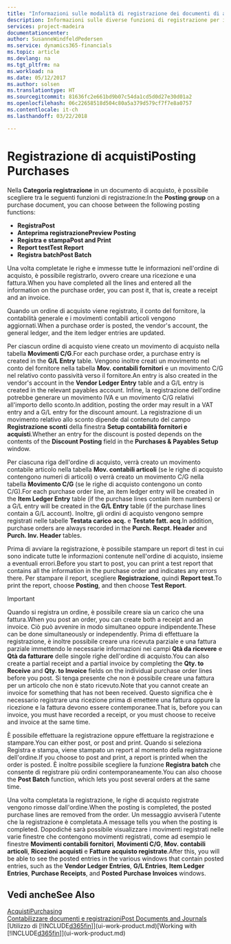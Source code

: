 ```yaml
---
title: "Informazioni sulle modalità di registrazione dei documenti di acquisto | Documenti Microsoft"
description: Informazioni sulle diverse funzioni di registrazione per i documenti di acquisto.
services: project-madeira
documentationcenter: 
author: SusanneWindfeldPedersen
ms.service: dynamics365-financials
ms.topic: article
ms.devlang: na
ms.tgt_pltfrm: na
ms.workload: na
ms.date: 05/12/2017
ms.author: solsen
ms.translationtype: HT
ms.sourcegitcommit: 81636fc2e661bd9b07c54da1cd5d0d27e30d01a2
ms.openlocfilehash: 06c22658518d504c80a5a379d579cf7f7e8a0757
ms.contentlocale: it-ch
ms.lasthandoff: 03/22/2018

---
```

# <a name="posting-purchases"></a><span data-ttu-id="f9c78-103">Registrazione di acquisti</span><span class="sxs-lookup"><span data-stu-id="f9c78-103">Posting Purchases</span></span>
<span data-ttu-id="f9c78-104">Nella **Categoria registrazione** in un documento di acquisto, è possibile scegliere tra le seguenti funzioni di registrazione:</span><span class="sxs-lookup"><span data-stu-id="f9c78-104">In the **Posting group** on a purchase document, you can choose between the following posting functions:</span></span>

* <span data-ttu-id="f9c78-105">**Registra**</span><span class="sxs-lookup"><span data-stu-id="f9c78-105">**Post**</span></span>
* <span data-ttu-id="f9c78-106">**Anteprima registrazione**</span><span class="sxs-lookup"><span data-stu-id="f9c78-106">**Preview Posting**</span></span>
* <span data-ttu-id="f9c78-107">**Registra e stampa**</span><span class="sxs-lookup"><span data-stu-id="f9c78-107">**Post and Print**</span></span>
* <span data-ttu-id="f9c78-108">**Report test**</span><span class="sxs-lookup"><span data-stu-id="f9c78-108">**Test Report**</span></span>
* <span data-ttu-id="f9c78-109">**Registra batch**</span><span class="sxs-lookup"><span data-stu-id="f9c78-109">**Post Batch**</span></span>

<span data-ttu-id="f9c78-110">Una volta completate le righe e immesse tutte le informazioni nell'ordine di acquisto, è possibile registrarlo, ovvero creare una ricezione e una fattura.</span><span class="sxs-lookup"><span data-stu-id="f9c78-110">When you have completed all the lines and entered all the information on the purchase order, you can post it, that is, create a receipt and an invoice.</span></span>

<span data-ttu-id="f9c78-111">Quando un ordine di acquisto viene registrato, il conto del fornitore, la contabilità generale e i movimenti contabili articoli vengono aggiornati.</span><span class="sxs-lookup"><span data-stu-id="f9c78-111">When a purchase order is posted, the vendor's account, the general ledger, and the item ledger entries are updated.</span></span>

<span data-ttu-id="f9c78-112">Per ciascun ordine di acquisto viene creato un movimento di acquisto nella tabella **Movimenti C/G**.</span><span class="sxs-lookup"><span data-stu-id="f9c78-112">For each purchase order, a purchase entry is created in the **G/L Entry** table.</span></span> <span data-ttu-id="f9c78-113">Vengono inoltre creati un movimento nel conto del fornitore nella tabella **Mov. contabili fornitori** e un movimento C/G nel relativo conto passività verso il fornitore.</span><span class="sxs-lookup"><span data-stu-id="f9c78-113">An entry is also created in the vendor's account in the **Vendor Ledger Entry** table and a G/L entry is created in the relevant payables account.</span></span> <span data-ttu-id="f9c78-114">Infine, la registrazione dell'ordine potrebbe generare un movimento IVA e un movimento C/G relativi all'importo dello sconto.</span><span class="sxs-lookup"><span data-stu-id="f9c78-114">In addition, posting the order may result in a VAT entry and a G/L entry for the discount amount.</span></span> <span data-ttu-id="f9c78-115">La registrazione di un movimento relativo allo sconto dipende dal contenuto del campo **Registrazione sconti** della finestra **Setup contabilità fornitori e acquisti**.</span><span class="sxs-lookup"><span data-stu-id="f9c78-115">Whether an entry for the discount is posted depends on the contents of the **Discount Posting** field in the **Purchases & Payables Setup** window.</span></span>

<span data-ttu-id="f9c78-116">Per ciascuna riga dell'ordine di acquisto, verrà creato un movimento contabile articolo nella tabella **Mov. contabili articoli** (se le righe di acquisto contengono numeri di articoli) o verrà creato un movimento C/G nella tabella **Movimento C/G** (se le righe di acquisto contengono un conto C/G).</span><span class="sxs-lookup"><span data-stu-id="f9c78-116">For each purchase order line, an item ledger entry will be created in the **Item Ledger Entry** table (if the purchase lines contain item numbers) or a G/L entry will be created in the **G/L Entry** table (if the purchase lines contain a G/L account).</span></span> <span data-ttu-id="f9c78-117">Inoltre, gli ordini di acquisto vengono sempre registrati nelle tabelle **Testata carico acq.** e **Testate fatt. acq**.</span><span class="sxs-lookup"><span data-stu-id="f9c78-117">In addition, purchase orders are always recorded in the **Purch. Recpt. Header** and **Purch. Inv. Header** tables.</span></span>

<span data-ttu-id="f9c78-118">Prima di avviare la registrazione, è possibile stampare un report di test in cui sono indicate tutte le informazioni contenute nell'ordine di acquisto, insieme a eventuali errori.</span><span class="sxs-lookup"><span data-stu-id="f9c78-118">Before you start to post, you can print a test report that contains all the information in the purchase order and indicates any errors there.</span></span> <span data-ttu-id="f9c78-119">Per stampare il report, scegliere **Registrazione**, quindi **Report test**.</span><span class="sxs-lookup"><span data-stu-id="f9c78-119">To print the report, choose **Posting**, and then choose **Test Report**.</span></span>

> [!IMPORTANT]  
>   <span data-ttu-id="f9c78-120">Quando si registra un ordine, è possibile creare sia un carico che una fattura.</span><span class="sxs-lookup"><span data-stu-id="f9c78-120">When you post an order, you can create both a receipt and an invoice.</span></span> <span data-ttu-id="f9c78-121">Ciò può avvenire in modo simultaneo oppure indipendente.</span><span class="sxs-lookup"><span data-stu-id="f9c78-121">These can be done simultaneously or independently.</span></span> <span data-ttu-id="f9c78-122">Prima di effettuare la registrazione, è inoltre possibile creare una ricevuta parziale e una fattura parziale immettendo le necessarie informazioni nei campi **Qtà da ricevere** e **Qtà da fatturare** delle singole righe dell'ordine di acquisto.</span><span class="sxs-lookup"><span data-stu-id="f9c78-122">You can also create a partial receipt and a partial invoice by completing the **Qty. to Receive** and **Qty. to Invoice** fields on the individual purchase order lines before you post.</span></span> <span data-ttu-id="f9c78-123">Si tenga presente che non è possibile creare una fattura per un articolo che non è stato ricevuto.</span><span class="sxs-lookup"><span data-stu-id="f9c78-123">Note that you cannot create an invoice for something that has not been received.</span></span> <span data-ttu-id="f9c78-124">Questo significa che è necessario registrare una ricezione prima di emettere una fattura oppure la ricezione e la fattura devono essere contemporanee.</span><span class="sxs-lookup"><span data-stu-id="f9c78-124">That is, before you can invoice, you must have recorded a receipt, or you must choose to receive and invoice at the same time.</span></span>

<span data-ttu-id="f9c78-125">È possibile effettuare la registrazione oppure effettuare la registrazione e stampare.</span><span class="sxs-lookup"><span data-stu-id="f9c78-125">You can either post, or post and print.</span></span> <span data-ttu-id="f9c78-126">Quando si seleziona Registra e stampa, viene stampato un report al momento della registrazione dell'ordine.</span><span class="sxs-lookup"><span data-stu-id="f9c78-126">If you choose to post and print, a report is printed when the order is posted.</span></span> <span data-ttu-id="f9c78-127">È inoltre possibile scegliere la funzione **Registra batch** che consente di registrare più ordini contemporaneamente.</span><span class="sxs-lookup"><span data-stu-id="f9c78-127">You can also choose the **Post Batch** function, which lets you post several orders at the same time.</span></span>

<span data-ttu-id="f9c78-128">Una volta completata la registrazione, le righe di acquisto registrate vengono rimosse dall'ordine.</span><span class="sxs-lookup"><span data-stu-id="f9c78-128">When the posting is completed, the posted purchase lines are removed from the order.</span></span> <span data-ttu-id="f9c78-129">Un messaggio avviserà l'utente che la registrazione è completata.</span><span class="sxs-lookup"><span data-stu-id="f9c78-129">A message tells you when the posting is completed.</span></span> <span data-ttu-id="f9c78-130">Dopodiché sarà possibile visualizzare i movimenti registrati nelle varie finestre che contengono movimenti registrati, come ad esempio le finestre **Movimenti contabili fornitori**, **Movimenti C/G**, **Mov. contabili articoli**, **Ricezioni acquisti** e **Fatture acquisto registrate**.</span><span class="sxs-lookup"><span data-stu-id="f9c78-130">After this, you will be able to see the posted entries in the various windows that contain posted entries, such as the **Vendor Ledger Entries**, **G/L Entries**, **Item Ledger Entries**, **Purchase Receipts**, and **Posted Purchase Invoices** windows.</span></span>

## <a name="see-also"></a><span data-ttu-id="f9c78-131">Vedi anche</span><span class="sxs-lookup"><span data-stu-id="f9c78-131">See Also</span></span>
[<span data-ttu-id="f9c78-132">Acquisti</span><span class="sxs-lookup"><span data-stu-id="f9c78-132">Purchasing</span></span>](purchasing-manage-purchasing.md)  
[<span data-ttu-id="f9c78-133">Contabilizzare documenti e registrazioni</span><span class="sxs-lookup"><span data-stu-id="f9c78-133">Post Documents and Journals</span></span>](ui-post-documents-journals.md)  
<span data-ttu-id="f9c78-134">[Utilizzo di [!INCLUDE[d365fin](includes/d365fin_md.md)]](ui-work-product.md)</span><span class="sxs-lookup"><span data-stu-id="f9c78-134">[Working with [!INCLUDE[d365fin](includes/d365fin_md.md)]](ui-work-product.md)</span></span>


